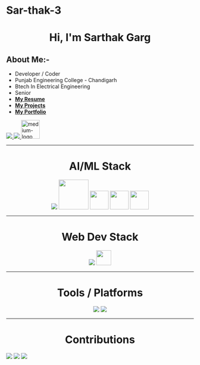 # Sar-thak-3

<h1 align="center">Hi, I'm Sarthak Garg</h1>

## About Me:- 
-    Developer / Coder
-    Punjab Engineering College - Chandigarh
-    Btech In Electrical Engineering
-    Senior
-   [**My Resume**](https://drive.google.com/file/d/1D-xgl6wHcsdPUtS-bWTuYPqG_6-LrEup/view?usp=share_link)
-   [**My Projects**](https://github.com/Sar-thak-3)
-   [**My Portfolio**](https://portfolio-sarthak3s-projects.vercel.app/)
<a href="https://www.linkedin.com/in/sarthak-garg-098674222/">
    <img src="https://img.icons8.com/fluent/48/000000/linkedin.png" />
</a>
<a href="https://stackoverflow.com/users/20375918/sarthak-garg">
    <img src="https://img.icons8.com/color/48/null/stackoverflow.png"/>
</a>
<a href="https://medium.com/@shibugarg0303">
  <img width="50" height="50" src="https://img.icons8.com/ios-filled/50/medium-logo.png" alt="medium-logo"/>
</a>

-----------------------------------------------------------------------------------
              
<h1 align="center"> AI/ML Stack </h1>
<div class="d-flex" style="display: "flex"">
<p align="center">
    <img src="https://skillicons.dev/icons?i=python,tensorflow,pytorch" />
    <img src="https://www.leixue.com/uploads/2019/07/Scikit-learn.png" width="80px">
    <img src="https://img.icons8.com/color/48/null/numpy.png" width="50px">
    <img src="https://img.icons8.com/color/48/null/pandas.png" width="50px">
    <img src="https://img.icons8.com/color/48/null/opencv.png" width="50px">
</p>
</div>

---------------------------------------------------------------------------------------

<h1 align="center"> Web Dev Stack </h1>
<p align="center">
    <img src="https://skillicons.dev/icons?i=html,css,js,express,react,nodejs,next" />
    <img src="https://images.plot.ly/logo/new-branding/plotly-logomark.png" width="40px">
</p>

----------------------------------------------------------------------------------------

<h1 align="center"> Tools / Platforms </h1> 
<p align="center">
    <img src="https://skillicons.dev/icons?i=bootstrap,tailwind,git,github,vscode,mongodb,mysql,docker,postman" />
    <img src="https://img.icons8.com/fluency/48/null/jupyter.png" />
</p>

-----------------------------------------------------------------------------------------

<h1 align="center"> Contributions </h1>
<img src="https://github-readme-stats.vercel.app/api?username=sar-thak-3&show_icons=true&theme=dracula&include_all_commits=true&count_private=true" />
<img src="https://github-readme-stats.vercel.app/api/top-langs?username=sar-thak-3&show_icons=true&locale=en&layout=compact" />
<img src="https://github-readme-streak-stats.herokuapp.com?user=sar-thak-3&theme=dark" />
